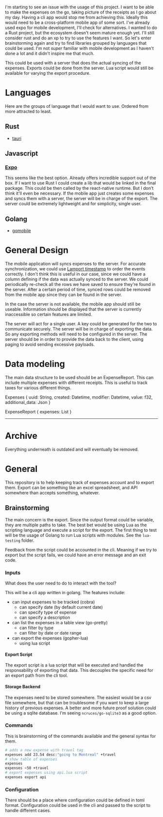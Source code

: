 
I'm starting to see an issue with the usage of this project. I want to be able to make the expenses on the go, taking picture of the receipts as I go about my day. Having a cli app would stop me from achieving this. Ideally this would need to be a cross-platform mobile app of some sort. I've already used expo for mobile development, I'll check for alternatives. I wanted to do a Rust project, but the ecosystem doesn't seem mature enough yet. I'll still consider rust and do an xp to try to use the features I want. So let's enter brainstorming again and try to find libraries grouped by languages that could be used. I'm not *super* familiar with mobile development as I haven't done a lot and it didn't inspire me that much.

This could be used with a server that does the actual syncing of the expenses. Exports could be done from the server. Lua script would still be available for varying the export procedure.

# Languages

Here are the groups of language that I would want to use. Ordered from more attracted to least.

## Rust

- [tauri](https://v2.tauri.app/)

## Javascript

### [Expo](https://expo.dev/)

This seems like the best option. Already offers incredible support out of the box. If I want to use Rust I could create a lib that would be linked in the final package. This could be then called by the react-native runtime. But I don't think it'll even be necessary. If the mobile app just creates some expenses and syncs them with a server, the server will be in charge of the export. The server could be extremely lightweight and for simplicity, single user.

## Golang

- [gomobile](https://go.dev/wiki/Mobile)

# General Design

The mobile application will syncs expenses to the server. For accurate synchronization, we could use [Lamport timestamp](https://en.wikipedia.org/wiki/Lamport_timestamp) to order the events correctly. I don't think this is useful in our case, since we could have a column defining if the data was actually synced to the server. We could periodically re-check all the rows we have saved to ensure they're found in the server. After a certain period of time, synced rows could be removed from the mobile app since they can be found in the server.

In the case the server is not available, the mobile app should still be useable. Information should be displayed that the server is currently inaccessible so certain features are limited.

The server will act for a single user. A key could be generated for the two to communicate securely. The server will be in charge of exporting the data. So any exporting methods will need to be configured in the server. The server should be in order to provide the data back to the client, using paging to avoid sending excessive payloads.

# Data modeling

The main data structure to be used should be an ExpenseReport. This can include multiple expenses with different receipts. This is useful to track taxes for various different things.

Expenses {
  uuid: String,
  created: Datetime,
  modifier: Datetime,
  value: f32,
  additional_data: Json
}

ExpenseReport {
  expenses: List<Expenses>
}

---

# Archive

Everything underneath is outdated and will eventually be removed.

# General

This repository is to help keeping track of
expenses account and to export them. Export can be
something like an excel spreadsheet, and API
somewhere than accepts something, whatever.

## Brainstorming

The main concern is the export. Since the output
format could be variable, they are multiple paths
to take. The best bet would be using Lua as the
scripting language and execute a script for the
export. The first thing to test will be the usage
of Golang to run Lua scripts with modules. See the
`lua-testing` folder.

Feedback from the script could be accounted in the
cli. Meaning if we try to export but the script
fails, we could have an error message and an exit
code.

### Inputs

What does the user need to do to interact with the
tool?

This will be a cli app written in golang. The
features include:

- can input expenses to be tracked (cobra)
    * can specify date (by default current date)
    * can specify type of expense
    * can specify a description
- can list the expenses in a table view (go-pretty)
    * can filter by type
    * can filter by date or date range
- can export the expenses (gopher-lua)
    * using lua script

#### Export Script

The export script is a lua script that will be
executed and handled the responsability of
exporting that data. This decouples the specific
need for an export path from the cli tool.

#### Storage Backend

The expenses need to be stored somewhere. The
easiest would be a csv file somewhere, but that
can be troublesome if you want to keep a large
history of previous expenses. A better and more
future proof solution could be using a sqlite
database. I'm seeing `ncruces/go-sqlite3` as a
good option. 

### Commands

This is brainstorming of the commands available
and the general syntax for them.

```bash
# adds a new expense with travel tag
expenses add 23.54 desc:"going to Montreal" +travel
# show table of expenses
expenses
expenses <50 +travel
# export expenses using api.lua script
expenses export api
```

### Configuration

There should be a place where configuration could
be defined in toml format. Configuration could be
used in the cli and passed to the script to handle
different cases.

